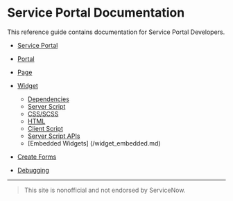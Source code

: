 # Service Portal Documentation
This reference guide contains documentation for Service Portal Developers.

+ [Service Portal](/service_portal.md)
+ [Portal](/portal.md)
+ [Page](/page.md)

+ [Widget](/widget.md)
  - [Dependencies](/Widget_Dependencies.md)
  - [Server Script](/widget_server_script.md)
  - [CSS/SCSS](/widget_css.md)
  - [HTML](/widget_html.md)
  - [Client Script](/widget_client_script.md)
  - [Server Script APIs](/widget_server_script_apis.md)
  - [Embedded Widgets] (/widget_embedded.md)
   
+ [Create Forms](/create_forms.md)
+ [Debugging](/debugging.md)

___

>This site is nonofficial and not endorsed by ServiceNow.

